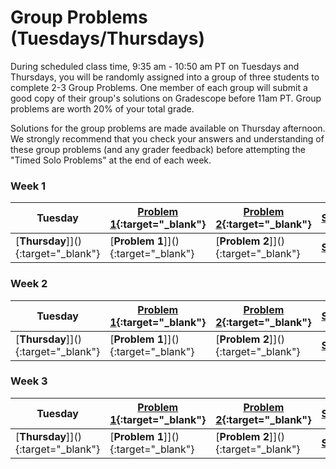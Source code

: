 # Group Problems (Tuesdays/Thursdays)

During scheduled class time, 9:35 am - 10:50 am PT on Tuesdays and Thursdays, you will be randomly assigned into a group of three students to complete 2-3 Group Problems. One member of each group will submit a good copy of their group's solutions on Gradescope before 11am PT. Group problems are worth 20% of your total grade. 

Solutions for the group problems are made available on Thursday afternoon. We strongly recommend that you check your answers and understanding of these group problems (and any grader feedback) before attempting the "Timed Solo Problems" at the end of each week. 


 ### Week 1
 Tuesday | [Problem 1](){:target="_blank"} | [Problem 2](){:target="_blank"} | [Solutions](){:target="_blank"} 
 --|-- | --|-- 
 [**Thursday**]](){:target="_blank"} | [**Problem 1**]](){:target="_blank"} | [**Problem 2**]](){:target="_blank"}| [**Solutions**](){:target="_blank"} 


 ### Week 2
 Tuesday | [Problem 1](){:target="_blank"} | [Problem 2](){:target="_blank"} | [Solutions](){:target="_blank"} 
 --|-- | --|-- 
 [**Thursday**]](){:target="_blank"} | [**Problem 1**]](){:target="_blank"} | [**Problem 2**]](){:target="_blank"}| [**Solutions**](){:target="_blank"} 


 ### Week 3
 Tuesday | [Problem 1](){:target="_blank"} | [Problem 2](){:target="_blank"} | [Solutions](){:target="_blank"} 
 --|-- | --|-- 
 [**Thursday**]](){:target="_blank"} | [**Problem 1**]](){:target="_blank"} | [**Problem 2**]](){:target="_blank"}| [**Solutions**](){:target="_blank"} 
